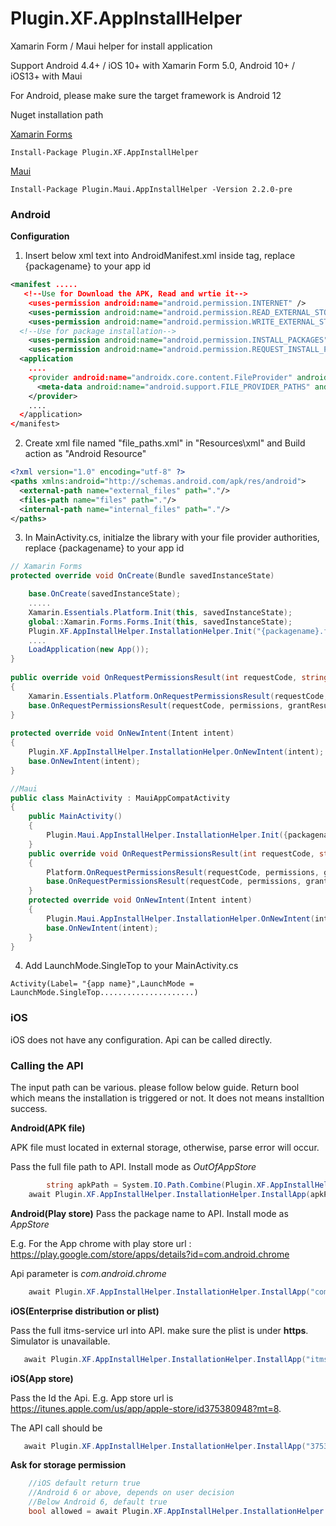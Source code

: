 # Plugin.XF.AppInstallHelper
Xamarin Form / Maui helper for install application

Support Android 4.4+ / iOS 10+ with Xamarin Form 5.0, Android 10+ / iOS13+ with Maui

For Android, please make sure the target framework is Android 12

Nuget installation path

[Xamarin Forms](https://www.nuget.org/packages/Plugin.XF.AppInstallHelper/)
```
Install-Package Plugin.XF.AppInstallHelper
```
[Maui](https://www.nuget.org/packages/Plugin.Maui.AppInstallHelper/)
```
Install-Package Plugin.Maui.AppInstallHelper -Version 2.2.0-pre
```
### Android

**Configuration**
1. Insert below xml text into AndroidManifest.xml inside <application> tag, replace {packagename} to your app id
  
``` xml
<manifest .....
   <!--Use for Download the APK, Read and wrtie it-->
	<uses-permission android:name="android.permission.INTERNET" />
	<uses-permission android:name="android.permission.READ_EXTERNAL_STORAGE" />
	<uses-permission android:name="android.permission.WRITE_EXTERNAL_STORAGE" />
  <!--Use for package installation-->
	<uses-permission android:name="android.permission.INSTALL_PACKAGES" />
	<uses-permission android:name="android.permission.REQUEST_INSTALL_PACKAGES" />
  <application 
    ....
    <provider android:name="androidx.core.content.FileProvider" android:authorities="{packagename}.fileprovider" android:exported="false" android:grantUriPermissions="true">
      <meta-data android:name="android.support.FILE_PROVIDER_PATHS" android:resource="@xml/file_paths" />
    </provider>
    ....
  </application>
</manifest>
```

2. Create xml file named "file_paths.xml" in "Resources\xml" and Build action as "Android Resource"
``` xml
<?xml version="1.0" encoding="utf-8" ?>
<paths xmlns:android="http://schemas.android.com/apk/res/android">
  <external-path name="external_files" path="."/>
  <files-path name="files" path="."/>
  <internal-path name="internal_files" path="."/>
</paths>
```

3. In MainActivity.cs, initialze the library with your file provider authorities, replace {packagename} to your app id
```C#
// Xamarin Forms
protected override void OnCreate(Bundle savedInstanceState)

    base.OnCreate(savedInstanceState);
    .....
    Xamarin.Essentials.Platform.Init(this, savedInstanceState);
    global::Xamarin.Forms.Forms.Init(this, savedInstanceState);
    Plugin.XF.AppInstallHelper.InstallationHelper.Init("{packagename}.fileprovider");
    ....
    LoadApplication(new App());
}
  
public override void OnRequestPermissionsResult(int requestCode, string[] permissions, [GeneratedEnum] Android.Content.PM.Permission[] grantResults)
{
	Xamarin.Essentials.Platform.OnRequestPermissionsResult(requestCode, permissions, grantResults);
	base.OnRequestPermissionsResult(requestCode, permissions, grantResults);
}
   
protected override void OnNewIntent(Intent intent)
{
	Plugin.XF.AppInstallHelper.InstallationHelper.OnNewIntent(intent);
	base.OnNewIntent(intent);
}
```
```C#
//Maui
public class MainActivity : MauiAppCompatActivity
{
	public MainActivity()
	{
	    Plugin.Maui.AppInstallHelper.InstallationHelper.Init({packagename}.fileprovider");
	}
	public override void OnRequestPermissionsResult(int requestCode, string[] permissions, [GeneratedEnum] Android.Content.PM.Permission[] grantResults)
	{
	    Platform.OnRequestPermissionsResult(requestCode, permissions, grantResults);
	    base.OnRequestPermissionsResult(requestCode, permissions, grantResults);
	}
	protected override void OnNewIntent(Intent intent)
	{
	    Plugin.Maui.AppInstallHelper.InstallationHelper.OnNewIntent(intent);
	    base.OnNewIntent(intent);
	}
}

```

4. Add LaunchMode.SingleTop to your MainActivity.cs
```
Activity(Label= "{app name}",LaunchMode = LaunchMode.SingleTop.....................)
```

### iOS

iOS does not have any configuration. Api can be called directly.

### Calling the API

The input path can be various. please follow below guide. Return bool which means the installation is triggered or not. It does not means installtion success.

**Android(APK file)**

APK file must located in external storage, otherwise, parse error will occur.

Pass the full file path to API. Install mode as _OutOfAppStore_
```C#
        string apkPath = System.IO.Path.Combine(Plugin.XF.AppInstallHelper.InstallationHelper.GetPublicDownloadPath(), "APK.APK");
	await Plugin.XF.AppInstallHelper.InstallationHelper.InstallApp(apkPath, Plugin.XF.AppInstallHelper.InstallMode.OutOfAppStore);
```
**Android(Play store)**
Pass the package name to API. Install mode as _AppStore_

E.g. For the App chrome with play store url : https://play.google.com/store/apps/details?id=com.android.chrome

Api parameter is _com.android.chrome_
```C#
	await Plugin.XF.AppInstallHelper.InstallationHelper.InstallApp("com.android.chrome", Plugin.XF.AppInstallHelper.InstallMode.AppStore);
```

**iOS(Enterprise distribution or plist)**

Pass the full itms-service url into API. make sure the plist is under **https**. Simulator is unavailable.
```C#
   await Plugin.XF.AppInstallHelper.InstallationHelper.InstallApp("itms-services:///?action=download-manifest&url=https://{iOS_app}.plist", Plugin.XF.AppInstallHelper.InstallMode.OutOfAppStore);
```

**iOS(App store)**

Pass the Id the Api. E.g. App store url is https://itunes.apple.com/us/app/apple-store/id375380948?mt=8.

The API call should be
```C#
   await Plugin.XF.AppInstallHelper.InstallationHelper.InstallApp("375380948", Plugin.XF.AppInstallHelper.InstallMode.AppStore);
```


**Ask for storage permission**

```C#
	//iOS default return true
	//Android 6 or above, depends on user decision
	//Below Android 6, default true
	bool allowed = await Plugin.XF.AppInstallHelper.InstallationHelper.AskForRequiredPermission();
```
